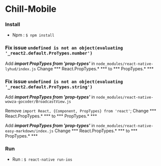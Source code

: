# Chill-Mobile
### Install

- Npm : `$ npm install`

### Fix issue `undefined is not an object(evaluating '_react2.default.ProTypes.number')`

Add ***import PropTypes from 'prop-types'*** in `node_modules/react-native-lyhud/index.js`
Change *** React.PropTypes.* *** to *** PropTypes.* ***

### Fix issue `undefined is not an object(evaluating '_react2.default.ProTypes.string')`

Add ***import PropTypes from 'prop-types'*** in `node_modules/react-native-wowza-gocoder/BroadcastView.js`

Remove `import React, {Component, PropTypes} from 'react'`;
Change *** React.PropTypes.* *** to *** PropTypes.* ***

Add ***import PropTypes from 'prop-types'*** in `node_modules/react-native-easy-markdown/index.js`
Change *** React.PropTypes.* *** to *** PropTypes.* ***

### Run

- Run : `$ react-native run-ios`
